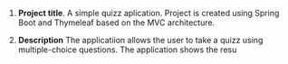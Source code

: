 1. **Project title**.
  A simple quizz aplication. Project is created using Spring Boot and Thymeleaf based on the MVC architecture.

2. **Description**
   The applicatiion allows the user to take a quizz using multiple-choice questions. The application shows the resu
